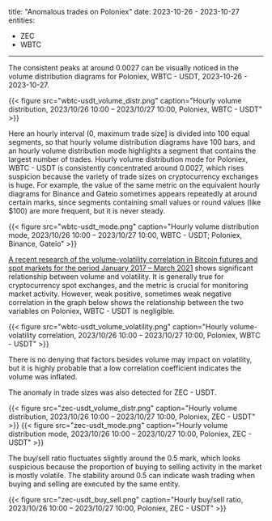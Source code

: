 title: "Anomalous trades on Poloniex"
date: 2023-10-26 - 2023-10-27
entities:
  - ZEC
  - WBTC	
  
---


The consistent peaks at around 0.0027 can be visually noticed in the volume distribution diagrams for Poloniex, WBTC - USDT, 2023-10-26 - 2023-10-27. 

{{< figure src="wbtc-usdt_volume_distr.png" caption="Hourly volume distribution, 2023/10/26 10:00 – 2023/10/27 10:00, Poloniex, WBTC - USDT" >}}

Here an hourly interval (0, maximum trade size] is divided into 100 equal segments, so that hourly volume distribution diagrams have 100 bars, and an hourly volume distribution mode highlights a segment that contains the largest number of trades.
Hourly volume distribution mode for Poloniex, WBTC - USDT is consistently concentrated around 0.0027, which rises suspicion because the variety of trade sizes on cryptocurrency exchanges is huge. For example, the value of the same metric on the equivalent hourly diagrams for Binance and Gateio sometimes appears repeatedly at around certain marks, since segments containing small values or round values (like $100) are more frequent, but it is never steady.

{{< figure src="wbtc-usdt_mode.png" caption="Hourly volume distribution mode, 2023/10/26 10:00 – 2023/10/27 10:00, WBTC - USDT; Poloniex, Binance, Gateio" >}}

[A recent research of the volume-volatility correlation in Bitcoin futures and spot markets for the period January 2017 – March 2021](https://www.sciencedirect.com/science/article/pii/S105752192300529X) shows significant relationship between volume and volatility. It is generally true for cryptocurrency spot exchanges, and the metric is crucial for monitoring market activity. However, weak positive, sometimes weak negative correlation in the graph below shows the relationship between the two variables on Poloniex, WBTC - USDT is negligible.

{{< figure src="wbtc-usdt_volume_volatility.png" caption="Hourly volume-volatility correlation, 2023/10/26 10:00 – 2023/10/27 10:00, Poloniex, WBTC - USDT" >}}

There is no denying that factors besides volume may impact on volatility, but it is highly probable that a low correlation coefficient indicates the volume was inflated.

The anomaly in trade sizes was also detected for ZEC - USDT.

{{< figure src="zec-usdt_volume_distr.png" caption="Hourly volume distribution, 2023/10/26 10:00 – 2023/10/27 10:00, Poloniex, ZEC - USDT" >}}
{{< figure src="zec-usdt_mode.png" caption="Hourly volume distribution mode, 2023/10/26 10:00 – 2023/10/27 10:00, Poloniex, ZEC - USDT" >}}

The buy/sell ratio fluctuates slightly around the 0.5 mark, which looks suspicious because the proportion of buying to selling activity in the market is mostly volatile. The stability around 0.5 can indicate wash trading when buying and selling are executed by the same entity.

{{< figure src="zec-usdt_buy_sell.png" caption="Hourly buy/sell ratio, 2023/10/26 10:00 – 2023/10/27 10:00, Poloniex, ZEC - USDT" >}}
